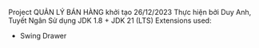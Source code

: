 Project QUẢN LÝ BÁN HÀNG khởi tạo 26/12/2023
Thực hiện bởi Duy Anh, Tuyết Ngân
Sử dụng JDK 1.8 + JDK 21 (LTS)
Extensions used:
+ Swing Drawer
